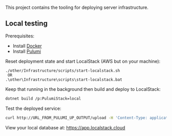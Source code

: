This project contains the tooling for deploying server infrastructure.

## Local testing

Prerequisites:

- Install [Docker](https://www.docker.com/)
- Install [Pulumi](https://www.pulumi.com/docs/iac/download-install/)

Reset deployment state and start LocalStack (AWS but on your machine):

```
./other/Infrastructure/scripts/start-localstack.sh
 OR
.\other\Infrastructure\scripts\start-localstack.bat
```

Keep that running in the background then build and deploy to LocalStack:

```sh
dotnet build /p:PulumiStack=local
```

Test the deployed service:

```sh
curl http://URL_FROM_PULUMI_UP_OUTPUT/upload -H 'Content-Type: application/json' -d '{"LevelId":"TUT_GHOST_1","TimeMicroseconds":1234567,"FinishTimestamp":"2024-09-17T01:23:45.123456Z","Platform":"STEAM","UserId":"user123"}'
```

View your local database at: https://app.localstack.cloud
